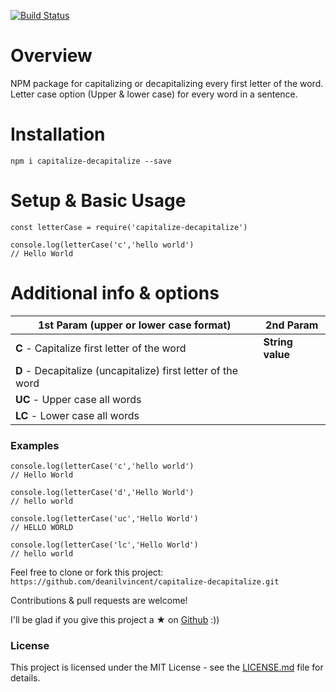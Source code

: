 
[![Build Status](https://travis-ci.org/deanilvincent/capitalize-decapitalize.svg?branch=master)](https://travis-ci.org/deanilvincent/capitalize-decapitalize)

# Overview 
NPM package for capitalizing or decapitalizing every first letter of the word. Letter case option (Upper & lower case) for every word in a sentence.

# Installation

`npm i capitalize-decapitalize --save`

# Setup & Basic Usage
```
const letterCase = require('capitalize-decapitalize')

console.log(letterCase('c','hello world')
// Hello World
```
# Additional info & options
|1st Param (upper or lower case format) | 2nd Param |
|--|--|
| **C** - Capitalize first letter of the word  | **String value** |
| **D** - Decapitalize (uncapitalize) first letter of the word
| **UC** - Upper case all words
| **LC** - Lower case all words

### Examples

```
console.log(letterCase('c','hello world')
// Hello World

console.log(letterCase('d','Hello World')
// hello world

console.log(letterCase('uc','Hello World')
// HELLO WORLD

console.log(letterCase('lc','Hello World')
// hello world
```

Feel free to clone or fork this project:  `https://github.com/deanilvincent/capitalize-decapitalize.git`

Contributions & pull requests are welcome!

I'll be glad if you give this project a ★ on [Github](https://github.com/deanilvincent/capitalize-decapitalize) :))

### License

This project is licensed under the MIT License - see the  [LICENSE.md](https://github.com/deanilvincent/capitalize-decapitalize/blob/master/LICENSE) file for details.
